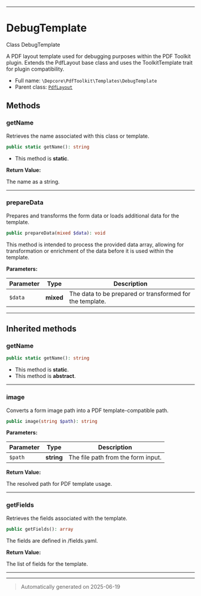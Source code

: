 ***

# DebugTemplate

Class DebugTemplate

A PDF layout template used for debugging purposes within the PDF Toolkit plugin.
Extends the PdfLayout base class and uses the ToolkitTemplate trait for plugin compatibility.

* Full name: `\Depcore\PdfToolkit\Templates\DebugTemplate`
* Parent class: [`PdfLayout`](../../../Initbiz/Pdfgenerator/Classes/PdfLayout.md)




## Methods


### getName

Retrieves the name associated with this class or template.

```php
public static getName(): string
```



* This method is **static**.





**Return Value:**

The name as a string.




***

### prepareData

Prepares and transforms the form data or loads additional data for the template.

```php
public prepareData(mixed $data): void
```

This method is intended to process the provided data array, allowing for
transformation or enrichment of the data before it is used within the template.






**Parameters:**

| Parameter | Type | Description |
|-----------|------|-------------|
| `$data` | **mixed** | The data to be prepared or transformed for the template. |





***


## Inherited methods


### getName



```php
public static getName(): string
```



* This method is **static**.
* This method is **abstract**.







***

### image

Converts a form image path into a PDF template-compatible path.

```php
public image(string $path): string
```








**Parameters:**

| Parameter | Type | Description |
|-----------|------|-------------|
| `$path` | **string** | The file path from the form input. |


**Return Value:**

The resolved path for PDF template usage.




***

### getFields

Retrieves the fields associated with the template.

```php
public getFields(): array
```

The fields are defined in <templateclassname>/fields.yaml.







**Return Value:**

The list of fields for the template.




***


***
> Automatically generated on 2025-06-19
